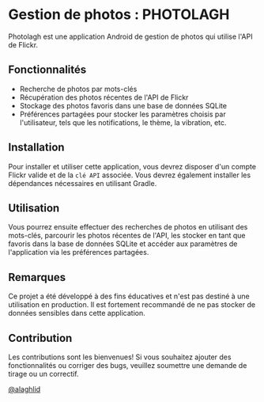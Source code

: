 # Gestion de photos : PHOTOLAGH
Photolagh est une application Android de gestion de photos qui utilise l'API de Flickr.

## Fonctionnalités
- Recherche de photos par mots-clés
- Récupération des photos récentes de l'API de Flickr
- Stockage des photos favoris dans une base de données SQLite
- Préférences partagées pour stocker les paramètres choisis par l'utilisateur, tels que les notifications, le thème, la vibration, etc.

## Installation
Pour installer et utiliser cette application, vous devrez disposer d'un compte Flickr valide et de la `clé API` associée. Vous devrez également installer les dépendances nécessaires en utilisant Gradle.

## Utilisation
Vous pourrez ensuite effectuer des recherches de photos en utilisant des mots-clés, parcourir les photos récentes de l'API, les stocker en tant que favoris dans la base de données SQLite et accéder aux paramètres de l'application via les préférences partagées.

## Remarques
Ce projet a été développé à des fins éducatives et n'est pas destiné à une utilisation en production. Il est fortement recommandé de ne pas stocker de données sensibles dans cette application.

## Contribution
Les contributions sont les bienvenues! Si vous souhaitez ajouter des fonctionnalités ou corriger des bugs, veuillez soumettre une demande de tirage ou un correctif.

[@alaghlid](https://www.github.com/alaghlid)
